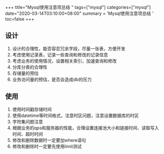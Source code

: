 +++
title="Mysql使用注意项总结 "
tags=["mysql"]
categories=["mysql"]
date="2020-03-14T03:10:00+08:00"
summary = 'Mysql使用注意项总结 '
toc=false
+++

设计
----

1.	设计的合理性，能否容忍冗余字段，尽量一张表，方便开发
2.	考虑使用记录表，记录一些查询和修改的记录信息
3.	考虑业务的使用情况，设置相关索引，加速查询和修改
4.	分库分表的合理性
5.	存储量的预估
6.	业务访问量的预估，是否会造成db的压力

使用
----

1.	使用时间戳存储时间
2.	使用datetime等时间格式，注意时区问题，注意设置数据库的时区
3.	字符集问题注意
4.	根据业务的qps和服务器的性能，合理设置连接池大小和链接时间、读取写入时间、超时时间
5.	修改和删除数据时一定要加where语句
6.	修改和删除时一定要先使用limit测试

